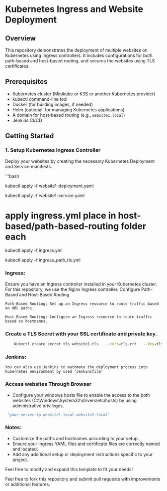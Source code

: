 # Kubernetes Ingress and Website Deployment

## Overview

This repository demonstrates the deployment of multiple websites on Kubernetes using Ingress controllers. It includes configurations for both path-based and host-based routing, and secures the websites using TLS certificates.

## Prerequisites

- Kubernetes cluster (Minikube or K3S or another Kubernetes provider)
- kubectl command-line tool
- Docker (for building images, if needed)
- Helm (optional, for managing Kubernetes applications)
- A domain for host-based routing (e.g., `website1.local`)
- Jenkins CI/CD

## Getting Started

### 1. **Setup Kubernetes Ingress Controller**
Deploy your websites by creating the necessary Kubernetes Deployment and Service manifests.

'''bash

kubectl apply -f website1-deployment.yaml

kubectl apply -f website1-service.yaml

# apply ingress.yml place in host-based/path-based-routing folder each

kubectl apply -f ingress.yml

kubectl apply -f ingress_path_tls.yml

### Ingress:
Ensure you have an Ingress controller installed in your Kubernetes cluster. For this repository, we use the Nginx Ingress controller.
Configure Path-Based and Host-Based Routing

    Path-Based Routing: Set up an Ingress resource to route traffic based on URL paths.
    
    Host-Based Routing: Configure an Ingress resource to route traffic based on hostnames.

### Create a TLS Secret with your SSL certificate and private key.
```bash
    kubectl create secret tls website1-tls   --cert=tls.crt   --key=tls.key
```
    
### Jenkins:
    You can also use Jenkins to automate the deployment process into kubernetes environment by used 'Jenkinsfile'

### Access websites Through Browser
- Configure your windows hosts file to enable the access to the both websites (C:\Windows\System32\drivers\etc\hosts) by using      administrative privileges.
```bash
 "your-server-ip website1.local website2.local"
```  
### Notes:

- Customize the paths and hostnames according to your setup.
- Ensure your Ingress YAML files and certificate files are correctly named and located.
- Add any additional setup or deployment instructions specific to your project.
  

Feel free to modify and expand this template to fit your needs!

Feel free to fork this repository and submit pull requests with improvements or additional features.


